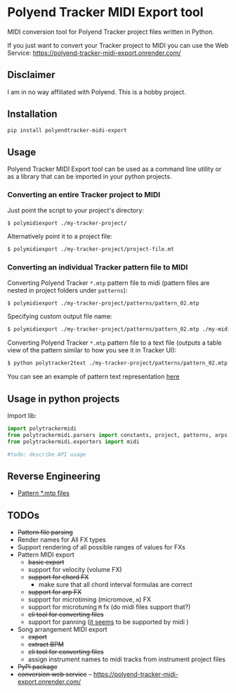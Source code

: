 # Polyend Tracker MIDI Export tool

MIDI conversion tool for Polyend Tracker project files written in Python.

If you just want to convert your Tracker project to MIDI you can use the Web Service: https://polyend-tracker-midi-export.onrender.com/


## Disclaimer

I am in no way affiliated with Polyend. This is a hobby project.

## Installation 

```sh
pip install polyendtracker-midi-export
```

## Usage

Polyend Tracker MIDI Export tool can be used as a command line utility or as a library that can be imported in your python projects.

### Converting an entire Tracker project to MIDI

Just point the script to your project's directory:

```sh
$ polymidiexport ./my-tracker-project/ 
```

Alternatively point it to a project file:

```sh
$ polymidiexport ./my-tracker-project/project-file.mt 
```


### Converting an individual Tracker pattern file to MIDI

Converting Polyend Tracker `*.mtp` pattern file to midi (pattern files are nested in project folders under `patterns`):

```sh
$ polymidiexport ./my-tracker-project/patterns/pattern_02.mtp 
```

Specifying custom output file name:

```sh
$ polymidiexport ./my-tracker-project/patterns/pattern_02.mtp ./my-midi-file.mid
```

Converting Polyend Tracker `*.mtp` pattern file to a text file (outputs a table view of the 
pattern similar to how you see it in Tracker UI):

```sh
$ python polytracker2text ./my-tracker-project/patterns/pattern_02.mtp
```

You can see an example of pattern text representation [here](./reverse-engineering/session%201/project%20files/datagreed%20-%20rebel%20path%20tribute%202/patterns/pattern_01.txt)

## Usage in python projects

Import lib:

```python
import polytrackermidi
from polytrackermidi.parsers import constants, project, patterns, arps, chords
from polytrackermidi.exporters import midi
```

```python
#todo: describe API usage
```  

## Reverse Engineering

- [Pattern *.mtp files](reverse-engineering/patterns-reverse-engineering.md)
 
## TODOs

- ~~Pattern file parsing~~
- Render names for All FX types 
- Support rendering of all possible ranges of values for FXs
- Pattern MIDI export
  - ~~basic export~~
  - support for velocity (volume FX)
  - ~~support for chord FX~~
    - make sure that all chord interval formulas are correct 
  - ~~support for arp FX~~
  - support for microtiming (micromove, `m`) FX
  - support for microtuning `M` fx (do midi files support that?) 
  - ~~cli tool for converting files~~
  - support for panning ([it seems](http://midi.teragonaudio.com/tech/midispec/pan.htm) to be supported by midi )
- Song arrangement MIDI export
  - ~~export~~
  - ~~extract BPM~~
  - ~~cli tool for converting files~~
  - assign instrument names to midi tracks from instrument project files
- ~~PyPi package~~
- ~~conversion web service~~ – https://polyend-tracker-midi-export.onrender.com/

